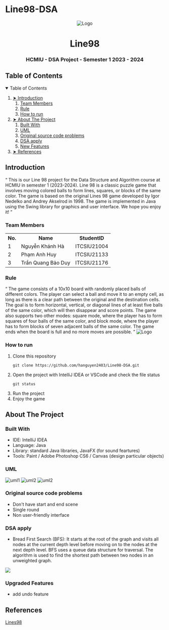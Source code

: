 # Line98-DSA

<p align="center">
  <img src="Resources\Resources\start\scene.png" alt="Logo">
</p>
<h1 align="center"> Line98 </h1>
<h3 align="center"> HCMIU - DSA Project - Semester 1 2023 - 2024 </h3>



<!-- TABLE OF CONTENTS -->
<h2 id="table-of-contents"> Table of Contents</h2>

<details open="open">
  <summary>Table of Contents</summary>
  <ol>
    <li><a href="#Introduction">➤ Introduction</a>
      <ol>
        <li><a href="#Team Members"> Team Members</a></li>
        <li><a href="#Rule"> Rule</a></li>
        <li><a href="#How to run"> How to run</a></li>
      </ol>
    </li>
    <li><a href="#about-the-project"> ➤ About The Project</a>
      <ol>
        <li><a href="#built-with"> Built With</a></li>
        <li><a href="#uml"> UML</a></li>
        <li><a href="#probs"> Original source code problems</a></li>
        <li><a href="#BFS"> DSA apply</a></li>        
        <li><a href="#new-features"> New Features</a></li>
      </ol>
    </li>
    <li><a href="#references"> ➤ References</a></li>
  </ol>
</details>

<!-- INTRODUCTION -->
<h2 id="Introduction"> Introduction</h2>

<q>
This is our Line 98 project for the Data Structure and Algorithm course at HCMIU in semester 1 (2023-2024).
Line 98 is a classic puzzle game that involves moving colored balls to form lines, squares, or blocks of the same color. The game is based on the original Lines 98 game developed by Igor Nedelko and Andrey Akselrod in 1998. The game is implemented in Java using the Swing library for graphics and user interface. We hope you enjoy it!
</q>
<h3 id="Team Members"> Team Members </h3>
<table>
    <tr>
        <th>No.</th>
        <th>Name</th>
        <th>StudentID</th>
    </tr>
    <tr>
        <td>1</td>
        <td>Nguyễn Khánh Hà</td>
        <td>ITCSIU21004</td>
    </tr>
    <tr>
        <td>2</td>
        <td>Phạm Anh Huy</td>
        <td>ITCSIU21133</td>
    </tr>
    <tr>
        <td>3</td>
        <td>Trần Quang Bảo Duy</td>
        <td>ITCSIU21176</td>
    </tr>
</table>

<h3 id="Rule"> Rule </h3>
<q>
The game consists of a 10x10 board with randomly placed balls of different colors. The player can select a ball and move it to an empty cell, as long as there is a clear path between the original and the destination cells. The goal is to form horizontal, vertical, or diagonal lines of at least five balls of the same color, which will then disappear and score points. The game also supports two other modes: square mode, where the player has to form squares of four balls of the same color, and block mode, where the player has to form blocks of seven adjacent balls of the same color. The game ends when the board is full and no more moves are possible.
</q>

<img src="Resources/Resources/Game Play/gamescene.png" alt="Logo">

<h3 id="How to run"> How to run </h3>
<ol>
<li> Clone this repository</li>

    git clone https://github.com/hanguyen2403/Line98-DSA.git

<li> Open the project with IntelliJ IDEA or VSCode and check the file status</li>

    git status

<li> Run the project</li>
<li> Enjoy the game</li>
</ol>

<!-- ABOUT THE PROJECT -->

<h2 id="about-the-project"> About The Project</h2>

<h3 id="built-with"> Built With </h3>
  <ul>
    <li>IDE: IntelliJ IDEA</li>
    <li>Language: Java</li>
    <li>Library: standard Java libraries, JavaFX (for sound feartures)</li>
    <li>Tools: Paint / Adobe Photoshop CS6 / Canvas (design particular objects)</li>
  </ul>
<h3 id="uml"> UML </h3>
<img src="Resources\Resources\UML Diagram\picture 1.PNG" alt="uml1">
<img src="Resources\Resources\UML Diagram\picture 2.PNG" alt="uml2" >
<img src="Resources\Resources\UML Diagram\picture 3.PNG" alt="uml2">
<h3 id="probs"> Original source code problems </h3>
  <ul>
    <li>Don't have start and end scene</li>
    <li>Single round</li>
    <li>Non user-friendly interface</li>
  </ul>
<h3 id="BFS"> DSA apply </h3>
    <ul>
        <li>Bread First Search (BFS):  It starts at the root of the graph and visits all nodes at the current depth level before moving on to the nodes at the next depth level. BFS uses a queue data structure for traversal. The algorithm is used to find the shortest path between two nodes in an unweighted graph.</li>
    </ul>
<img src="Resources/Resources/Game Play/BFS.png" >

<h3 id="new-features"> Upgraded Features </h3>
  <ul>
    <li>add undo feature</li>
  </ul>


<!-- REFERENCES -->
<h2 id="references"> References </h2>
<a href="https://katatunix.wordpress.com/2010/11/23/thu%E1%BA%ADt-toan-c%E1%BB%A7a-game-lines98-p1/"> Lines98 </a> 